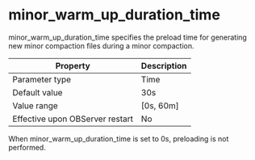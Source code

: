 minor_warm_up_duration_time 
================================================

minor_warm_up_duration_time specifies the preload time for generating new minor compaction files during a minor compaction. 


|          **Property**           | **Description** |
|---------------------------------|-----------------|
| Parameter type                  | Time            |
| Default value                   | 30s             |
| Value range                     | \[0s, 60m\]     |
| Effective upon OBServer restart | No              |



When minor_warm_up_duration_time is set to 0s, preloading is not performed.
